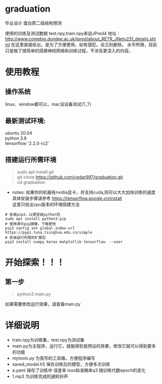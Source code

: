 # graduation
毕业设计 蛋白质二级结构预测   
 
使用的训练及测试数据 test.npy,train.npy来自JPred4 
地址：http://www.compbio.dundee.ac.uk/jpred/about_RETR_JNetv231_details.shtml 
在这里直接给出，是为了方便使用，如有侵犯，会立刻删除。 
水平所限，目前只是做了很简单的搭建神经网络和训练过程，不涉及更深入的内容。 
# 使用教程 
## 操作系统
linux、window都可以，mac没设备测试(T_T)  
## 最新测试环境:  
 ubuntu 20.04  
 python 3.8  
 tensorflow '2.2.0-rc2'
## 搭建运行所需环境
>sudo apt install git  
>git clone https://github.com/cedar997/graduation.git   
>cd graduation

- notes: 如果你的机器有nvidia显卡，并支持cuda,则可以大大加快训练的速度 
具体安装步骤请参考 https://tensorflow.google.cn/install  
这里只给出cpu版本的环境搭建方法

```shell
# 安装pip3，以便安装python包
sudo apt install python3-pip  
# 使用清华pip镜像，下载更快
pip3 config set global.index-url https://pypi.tuna.tsinghua.edu.cn/simple  
# 安装运行所需的扩展包
pip3 install numpy keras matplotlib tensorflow  --user
```
# 开始探索！！！
## 第一步
>python3 main.py  


如果需要修改运行效果，请查看main.py
# 详细说明
- train.npy为训练集，test.npy为测试集
- main.py为主程序，运行它，就能得到我预设的效果，修改它就可以得到更多的功能
- mytools.py 为我写的工具箱，方便程序编写
- saved_model.h5 保存训练后的模型，方便多次训练
- a.yaml 保存了训练中 误差率 loss和准确率q3 随训练代数epoch的变化
- 1.mp3  为训练完成的通知铃声
